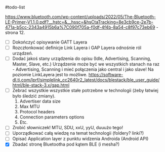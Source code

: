 #todo-list 

https://www.bluetooth.com/wp-content/uploads/2022/05/The-Bluetooth-LE-Primer-V1.1.0.pdf?__hstc=&__hssc=&hsCtaTracking=8e3cb9ce-2e7b-471a-b5cc-2343a4915b6a%7C090f705a-f0df-4f4b-8a54-c8f97c73eb69 - strona 12.
- [ ] Dokończyć opisywanie GATT Layera 
- [ ] Rozczłonkować definicje Link Layera i GAP Layera odnośnie ról urządzeń.
- [ ] Dodać jakoś stany urządzenia do opisu (Idle, Advertising, Scanning, Master, Slave, etc.)
Urządzenie może być we wszystkich stanach na raz - Advertising, Scanning i mieć połączenia jako central i jako slave! Na poziomie LinkLayera jest to możliwe.
		https://software-dl.ti.com/lprf/simplelink_cc2640r2_latest/docs/blestack/ble_user_guide/html/ble-stack-3.x/gap.html	  
- [ ] Zebrać wszystkie wszystkie stałe potrzebne w technologii (żeby łatwiej było śledzić zmiany).
	1. Advertiser data size
	2. Max MTU
	3. Protocol headers
	4. Connection parameters options
	5. Etc.
- [ ] Zrobić słowniczek! MTU, SDU, xxU, yyU, duuużo tego!
- [ ] Uporządkować całą wiedzę na temat technologii (foldery? linki?)
- [ ] Opisać Application layer z punktu widzenia Androida (Android API)
- [x] Zbadać stronę Bluetootha pod kątem BLE (i mesha?)
